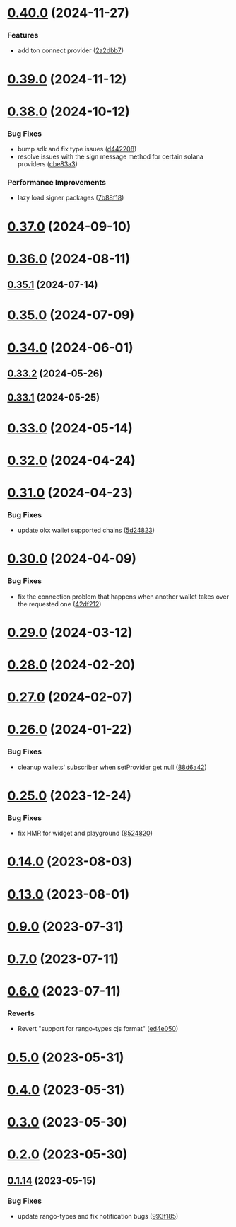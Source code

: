 # [0.40.0](https://github.com/rango-exchange/rango-client/compare/provider-okx@0.39.0...provider-okx@0.40.0) (2024-11-27)


### Features

* add ton connect provider ([2a2dbb7](https://github.com/rango-exchange/rango-client/commit/2a2dbb79022263f19446ced49d298e04d63f927f))



# [0.39.0](https://github.com/rango-exchange/rango-client/compare/provider-okx@0.38.0...provider-okx@0.39.0) (2024-11-12)



# [0.38.0](https://github.com/rango-exchange/rango-client/compare/provider-okx@0.37.0...provider-okx@0.38.0) (2024-10-12)


### Bug Fixes

* bump sdk and fix type issues ([d442208](https://github.com/rango-exchange/rango-client/commit/d4422083bf5dd27d5f509ce1db7f9560d05428c8))
* resolve issues with the sign message method for certain solana providers ([cbe83a3](https://github.com/rango-exchange/rango-client/commit/cbe83a3da8b48560b206fc2a7fa7cf062cdeaa23))


### Performance Improvements

* lazy load signer packages ([7b88f18](https://github.com/rango-exchange/rango-client/commit/7b88f1834f7b29b4b81ab6c81a07bb88e8ccf55c))



# [0.37.0](https://github.com/rango-exchange/rango-client/compare/provider-okx@0.36.0...provider-okx@0.37.0) (2024-09-10)



# [0.36.0](https://github.com/rango-exchange/rango-client/compare/provider-okx@0.35.1...provider-okx@0.36.0) (2024-08-11)



## [0.35.1](https://github.com/rango-exchange/rango-client/compare/provider-okx@0.35.0...provider-okx@0.35.1) (2024-07-14)



# [0.35.0](https://github.com/rango-exchange/rango-client/compare/provider-okx@0.33.2...provider-okx@0.35.0) (2024-07-09)



# [0.34.0](https://github.com/rango-exchange/rango-client/compare/provider-okx@0.33.2...provider-okx@0.34.0) (2024-06-01)



## [0.33.2](https://github.com/rango-exchange/rango-client/compare/provider-okx@0.33.1...provider-okx@0.33.2) (2024-05-26)



## [0.33.1](https://github.com/rango-exchange/rango-client/compare/provider-okx@0.33.0...provider-okx@0.33.1) (2024-05-25)



# [0.33.0](https://github.com/rango-exchange/rango-client/compare/provider-okx@0.32.0...provider-okx@0.33.0) (2024-05-14)



# [0.32.0](https://github.com/rango-exchange/rango-client/compare/provider-okx@0.31.0...provider-okx@0.32.0) (2024-04-24)



# [0.31.0](https://github.com/rango-exchange/rango-client/compare/provider-okx@0.30.0...provider-okx@0.31.0) (2024-04-23)


### Bug Fixes

* update okx wallet supported chains ([5d24823](https://github.com/rango-exchange/rango-client/commit/5d248235067138bfd82288bf3bef2f2b54b8ce09))



# [0.30.0](https://github.com/rango-exchange/rango-client/compare/provider-okx@0.29.0...provider-okx@0.30.0) (2024-04-09)


### Bug Fixes

* fix the connection problem that happens when another wallet takes over the requested one ([42df212](https://github.com/rango-exchange/rango-client/commit/42df2120aadd84c95045b0bf76844c19305fb59a))



# [0.29.0](https://github.com/rango-exchange/rango-client/compare/provider-okx@0.28.0...provider-okx@0.29.0) (2024-03-12)



# [0.28.0](https://github.com/rango-exchange/rango-client/compare/provider-okx@0.27.0...provider-okx@0.28.0) (2024-02-20)



# [0.27.0](https://github.com/rango-exchange/rango-client/compare/provider-okx@0.26.0...provider-okx@0.27.0) (2024-02-07)



# [0.26.0](https://github.com/rango-exchange/rango-client/compare/provider-okx@0.25.0...provider-okx@0.26.0) (2024-01-22)


### Bug Fixes

* cleanup wallets' subscriber when setProvider get null ([88d6a42](https://github.com/rango-exchange/rango-client/commit/88d6a423c49b34b3d9ff567e22df36c3b009bb76))



# [0.25.0](https://github.com/rango-exchange/rango-client/compare/provider-okx@0.23.0...provider-okx@0.25.0) (2023-12-24)


### Bug Fixes

* fix HMR for widget and playground ([8524820](https://github.com/rango-exchange/rango-client/commit/8524820f10cf0b8921f3db0c4f620ff98daa4103))



# [0.14.0](https://github.com/rango-exchange/rango-client/compare/provider-okx@0.13.0...provider-okx@0.14.0) (2023-08-03)



# [0.13.0](https://github.com/rango-exchange/rango-client/compare/provider-okx@0.12.0...provider-okx@0.13.0) (2023-08-01)



# [0.9.0](https://github.com/rango-exchange/rango-client/compare/provider-okx@0.8.0...provider-okx@0.9.0) (2023-07-31)



# [0.7.0](https://github.com/rango-exchange/rango-client/compare/provider-okx@0.6.0...provider-okx@0.7.0) (2023-07-11)



# [0.6.0](https://github.com/rango-exchange/rango-client/compare/provider-okx@0.5.0...provider-okx@0.6.0) (2023-07-11)


### Reverts

* Revert "support for rango-types cjs format" ([ed4e050](https://github.com/rango-exchange/rango-client/commit/ed4e050bfc0dcde7aeffa6b0d73b02080a5721eb))



# [0.5.0](https://github.com/rango-exchange/rango-client/compare/provider-okx@0.4.0...provider-okx@0.5.0) (2023-05-31)



# [0.4.0](https://github.com/rango-exchange/rango-client/compare/provider-okx@0.3.0...provider-okx@0.4.0) (2023-05-31)



# [0.3.0](https://github.com/rango-exchange/rango-client/compare/provider-okx@0.2.0...provider-okx@0.3.0) (2023-05-30)



# [0.2.0](https://github.com/rango-exchange/rango-client/compare/provider-okx@0.1.15...provider-okx@0.2.0) (2023-05-30)



## [0.1.14](https://github.com/rango-exchange/rango-client/compare/provider-okx@0.1.13...provider-okx@0.1.14) (2023-05-15)


### Bug Fixes

* update rango-types and fix notification bugs ([993f185](https://github.com/rango-exchange/rango-client/commit/993f185e0b8c5e5e15a2c65ba2d85d1f9c8daa90))




